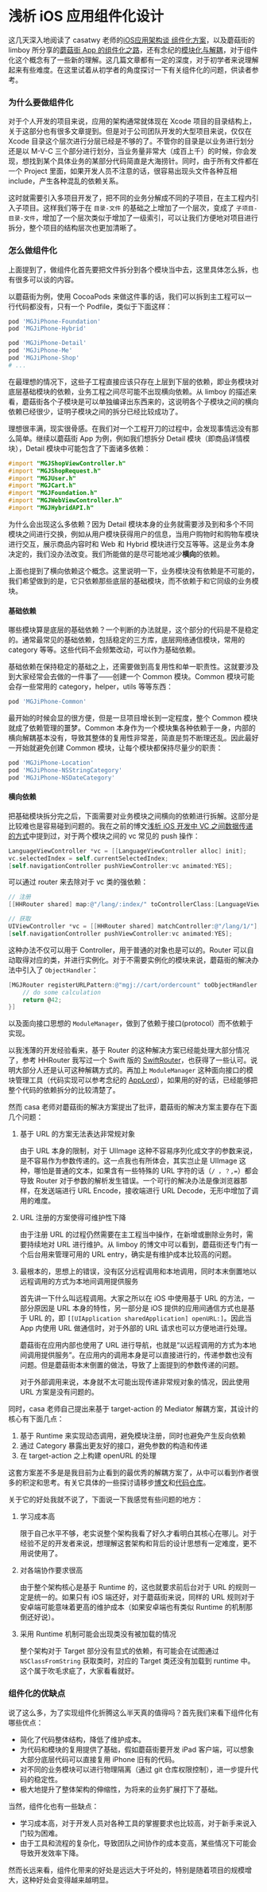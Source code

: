 浅析 iOS 应用组件化设计
====================

这几天深入地阅读了 casatwy 老师的[iOS应用架构谈 组件化方案](http://casatwy.com/iOS-Modulization.html)，以及蘑菇街的 limboy 所分享的[蘑菇街 App 的组件化之路](http://limboy.me/ios/2016/03/10/mgj-components.html)，还有念纪的[模块化与解耦](http://blog.cnbluebox.com/blog/2015/11/28/module-and-decoupling/)，对于组件化这个概念有了一些新的理解。这几篇文章都有一定的深度，对于初学者来说理解起来有些难度。在这里试着从初学者的角度探讨一下有关组件化的问题，供读者参考。

### 为什么要做组件化

对于个人开发的项目来说，应用的架构通常就体现在 Xcode 项目的目录结构上，关于这部分也有很多文章提到。但是对于公司团队开发的大型项目来说，仅仅在 Xcode 目录这个层次进行分层已经是不够的了。不管你的目录是以业务进行划分还是以 M-V-C 三个部分进行划分，当业务量非常大（成百上千）的时候，你会发现，想找到某个具体业务的某部分代码简直是大海捞针。同时，由于所有文件都在一个 Project 里面，如果开发人员不注意的话，很容易出现头文件各种互相 include，产生各种混乱的依赖关系。

这时就需要引入多项目开发了，把不同的业务分解成不同的子项目，在主工程内引入子项目。这样我们等于在 `目录-文件` 的基础之上增加了一个层次，变成了 `子项目-目录-文件`，增加了一个层次类似于增加了一级索引，可以让我们方便地对项目进行拆分，整个项目的结构层次也更加清晰了。

### 怎么做组件化

上面提到了，做组件化首先要把文件拆分到各个模块当中去，这里具体怎么拆，也有很多可以谈的内容。

以蘑菇街为例，使用 CocoaPods 来做这件事的话，我们可以拆到主工程可以一行代码都没有，只有一个 Podfile，类似于下面这样：

```ruby
pod 'MGJiPhone-Foundation'
pod 'MGJiPhone-Hybrid'

pod 'MGJiPhone-Detail'
pod 'MGJiPhone-Me'
pod 'MGJiPhone-Shop'
# ...
```

在最理想的情况下，这些子工程直接应该只存在上层到下层的依赖，即业务模块对底层基础模块的依赖，业务工程之间尽可能不出现横向依赖。从 limboy 的描述来看，蘑菇街各个子模块是可以单独编译出东西来的，这说明各个子模块之间的横向依赖已经很少，证明子模块之间的拆分已经比较成功了。

理想很丰满，现实很骨感。在我们对一个工程开刀的过程中，会发现事情远没有那么简单。继续以蘑菇街 App 为例，例如我们想拆分 Detail 模块（即商品详情模块），Detail 模块中可能包含了下面诸多依赖：

```objectivec
#import "MGJShopViewController.h"
#import "MGJShopRequest.h"
#import "MGJUser.h"
#import "MGJCart.h"
#import "MGJFoundation.h"
#import "MGJWebViewController.h"
#import "MGJHybridAPI.h"
```

为什么会出现这么多依赖？因为 Detail 模块本身的业务就需要涉及到和多个不同模块之间进行交换，例如从用户模块获得用户的信息，当用户购物时和购物车模块进行交互，展示商品内容时和 Web 和 Hybrid 模块进行交互等等。这是业务本身决定的，我们没办法改变。我们所能做的是尽可能地减少**横向**的依赖。

上面也提到了横向依赖这个概念。这里说明一下，业务模块没有依赖是不可能的，我们希望做到的是，它只依赖那些底层的基础模块，而不依赖于和它同级的业务模块。

#### 基础依赖

哪些模块算是底层的基础依赖？一个判断的办法就是，这个部分的代码是不是稳定的。通常最常见的基础依赖，包括稳定的三方库，底层网络通信模块，常用的 category 等等。这些代码不会频繁改动，可以作为基础依赖。

基础依赖在保持稳定的基础之上，还需要做到高复用性和单一职责性。这就要涉及到大家经常会去做的一件事了——创建一个 Common 模块。Common  模块可能会存一些常用的 category，helper，utils 等等东西：

```ruby
pod 'MGJiPhone-Common'
```

最开始的时候会显的很方便，但是一旦项目增长到一定程度，整个 Common 模块就成了依赖管理的噩梦。Common 本身作为一个模块集各种依赖于一身，内部的横向解耦基本没有，导致其整体的复用性非常差，简直是剪不断理还乱。因此最好一开始就避免创建 Common 模块，让每个模块都保持尽量少的职责：

```ruby
pod 'MGJiPhone-Location'
pod 'MGJiPhone-NSStringCategory'
pod 'MGJiPhone-NSDateCategory'
```

#### 横向依赖

把基础模块拆分完之后，下面需要对业务模块之间横向的依赖进行拆解。这部分是比较难也是容易碰到问题的。我在之前的博文[浅析 iOS 开发中 VC 之间数据传递的方式](https://skyline75489.github.io/post/2015-12-20_ios_vc_data_exchange.html)中提到过，对于两个模块之间的 vc 常见的 push 操作：

```objectivec
LanguageViewController *vc = [[LanguageViewController alloc] init];
vc.selectedIndex = self.currentSelectedIndex;
[self.navigationController pushViewController:vc animated:YES];
```

可以通过 router 来去除对于 vc 类的强依赖：

```objectivec
// 注册
[[HHRouter shared] map:@"/lang/:index/" toControllerClass:[LanguageViewController class]];

// 获取
UIViewController *vc = [[HHRouter shared] matchController:@"/lang/1/"];
[self.navigationController pushViewController:vc animated:YES];
```

这种办法不仅可以用于 Controller，用于普通的对象也是可以的。Router 可以自动取得对应的类，并进行实例化。对于不需要实例化的模块来说，蘑菇街的解决办法中引入了 `ObjectHandler`：

```objectivec
[MGJRouter registerURLPattern:@"mgj://cart/ordercount" toObjectHandler:^id(NSDictionary *routerParamters){
    // do some calculation
    return @42;
}]
```

以及面向接口思想的 `ModuleManager`，做到了依赖于接口(protocol）而不依赖于实现。

以我浅薄的开发经验看来，基于 Router 的这种解决方案已经能处理大部分情况了，参考 HHRouter 我写过一个 Swift 版的 [SwiftRouter](https://github.com/skyline75489/SwiftRouter)，也获得了一些认可。说明大部分人还是认可这种解耦方式的。再加上 `ModuleManager` 这种面向接口的模块管理工具（代码实现可以参考念纪的 [AppLord](https://github.com/NianJi/AppLord)），如果用的好的话，已经能够把整个代码的依赖拆分的比较清楚了。

然而 casa 老师对蘑菇街的解决方案提出了批评，蘑菇街的解决方案主要存在下面几个问题：

1. 基于 URL 的方案无法表达非常规对象
   
   由于 URL 本身的限制，对于 UIImage 这种不容易序列化成文字的参数来说，是不容易作为参数传递的。这一点我也有所体会，其实岂止是 UIImage 这种，哪怕是普通的文本，如果含有一些特殊的 URL 字符的话（`/ ，？,=`）都会导致 Router 对于参数的解析发生错误。一个可行的解决办法是像浏览器那样，在发送端进行 URL Encode，接收端进行 URL Decode，无形中增加了调用的难度。
   
2. URL 注册的方案使得可维护性下降

   由于注册 URL 的过程仍然需要在主工程当中操作，在新增或删除业务时，需要持续地对 URL 进行维护。从 limboy 的博文中可以看到，蘑菇街还专门有一个后台用来管理可用的 URL entry，确实是有维护成本比较高的问题。
   
3. 最根本的，思想上的错误，没有区分远程调用和本地调用，同时本末倒置地以远程调用的方式为本地间调用提供服务

   首先讲一下什么叫远程调用。大家之所以在 iOS 中使用基于 URL 的方法，一部分原因是 URL 本身的特性，另一部分是 iOS 提供的应用间通信方式也是基于 URL 的，即 `[[UIApplication sharedApplication] openURL:]`。因此当 App 内使用 URL 做通信时，对于外部的 URL 请求也可以方便地进行处理。
   
   蘑菇街在应用内部也使用了 URL 进行导航，也就是“以远程调用的方式为本地间调用提供服务”。在应用内的调用本身是可以直接进行的，传递参数也没有问题。但是蘑菇街本末倒置的做法，导致了上面提到的参数传递的问题。
   
   对于外部调用来说，本身就不太可能出现传递非常规对象的情况，因此使用 URL 方案是没有问题的。
   
   
同时，casa 老师自己提出来基于 target-action 的 Mediator 解耦方案，其设计的核心有下面几点：

1. 基于 Runtime 来实现动态调用，避免模块注册，同时也避免产生反向依赖
2. 通过 Category 暴露出更友好的接口，避免参数的构造和传递
3. 在 target-action 之上构建 openURL 的处理


这套方案差不多是是我目前为止看到的最优秀的解耦方案了，从中可以看到作者很多的积淀和思考。有关它具体的一些探讨请移步[博文](http://casatwy.com/iOS-Modulization.html)和[代码仓库](https://github.com/casatwy/CTMediator)。

关于它的好处我就不说了，下面说一下我感觉有些问题的地方：

1. 学习成本高
   
   限于自己水平不够，老实说整个架构我看了好久才看明白其核心在哪儿。对于经验不足的开发者来说，想理解这套架构和背后的设计思想有一定难度，更不用说使用了。
   
2. 对各端协作要求很高

   由于整个架构核心是基于 Runtime 的，这也就要求前后台对于 URL 的规则一定是统一的。如果只有 iOS 端还好，对于蘑菇街来说，同样的 URL 规则对于安卓端可能意味着更高的维护成本（如果安卓端也有类似 Runtime 的机制那倒还好说）。
   
3. 采用 Runtime 机制可能会出现类没有被加载的情况

   整个架构对于 Target 部分没有显式的依赖，有可能会在试图通过 `NSClassFromString` 获取类时，对应的 Target 类还没有加载到 runtime 中。这个属于吹毛求疵了，大家看看就好。

### 组件化的优缺点

说了这么多，为了实现组件化折腾这么半天真的值得吗？首先我们来看下组件化有哪些优点：

* 简化了代码整体结构，降低了维护成本。
* 为代码和模块的复用提供了基础，假如蘑菇街要开发 iPad 客户端，可以想象大部分底层代码可以直接复用 iPhone 旧有的代码。
* 对不同的业务模块可以进行物理隔离（通过 git 仓库权限控制），进一步提升代码的稳定性。
* 极大地提升了整体架构的伸缩性，为将来的业务扩展打下了基础。

当然，组件化也有一些缺点：

* 学习成本高，对于开发人员对各种工具的掌握要求也比较高，对于新手来说入门较为困难。
* 由于工具和流程的复杂化，导致团队之间协作的成本变高，某些情况下可能会导致开发效率下降。

然而长远来看，组件化带来的好处是远远大于坏处的，特别是随着项目的规模增大，这种好处会变得越来越明显。


    
   
